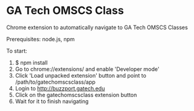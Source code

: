# GA Tech OMSCS Class

Chrome extension to automatically navigate to GA Tech OMSCS Classes

Prerequisites: node.js, npm

To start:
1. $ npm install
2. Go to chrome://extensions/ and enable 'Developer mode'
3. Click 'Load unpacked extension' button and point to /path/to/gatechomscsclass/app
4. Login to http://buzzport.gatech.edu
5. Click on the gatechomscsclass extension button
6. Wait for it to finish navigating